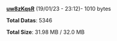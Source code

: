 [**uw8zKqsR**](/data/uw8zKqsR.txt) (19/01/23 - 23:12)- 1010 bytes

**Total Datas**: 5346

**Total Size**: 31.98 MB / 32.0 MB